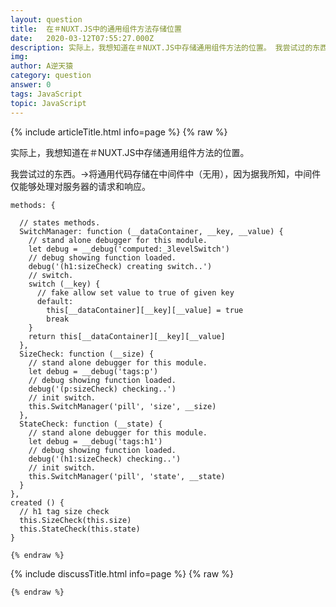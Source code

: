 ```yaml
---
layout: question
title:  在＃NUXT.JS中的通用组件方法存储位置
date:   2020-03-12T07:55:27.000Z
description: 实际上，我想知道在＃NUXT.JS中存储通用组件方法的位置。 我尝试过的东西。->将通用代码存储在中间件中（无用），因为据我所知，中间件仅能够处理对服...
img: 
author: A逆天猿
category: question
answer: 0
tags: JavaScript
topic: JavaScript
---
```

<div class="article-root">
  <div class="article">
    {% include articleTitle.html info=page %}
    {% raw %}
    <div class="article-content"><p><font style="vertical-align: inherit;"><font style="vertical-align: inherit;">实际上，我想知道在＃NUXT.JS中存储通用组件方法的位置。 </font></font></p>

<p><font style="vertical-align: inherit;"><font style="vertical-align: inherit;">我尝试过的东西。</font><font style="vertical-align: inherit;">-&gt;将通用代码存储在中间件中（无用），因为据我所知，中间件仅能够处理对服务器的请求和响应。</font></font></p>

<pre><code>methods: {<font></font>
<font></font>
  // states methods.<font></font>
  SwitchManager: function (__dataContainer, __key, __value) {<font></font>
    // stand alone debugger for this module.<font></font>
    let debug = __debug('computed:_3levelSwitch')<font></font>
    // debug showing function loaded.<font></font>
    debug('(h1:sizeCheck) creating switch..')<font></font>
    // switch.<font></font>
    switch (__key) {<font></font>
      // fake allow set value to true of given key<font></font>
      default:<font></font>
        this[__dataContainer][__key][__value] = true<font></font>
        break<font></font>
    }<font></font>
    return this[__dataContainer][__key][__value]<font></font>
  },<font></font>
  SizeCheck: function (__size) {<font></font>
    // stand alone debugger for this module.<font></font>
    let debug = __debug('tags:p')<font></font>
    // debug showing function loaded.<font></font>
    debug('(p:sizeCheck) checking..')<font></font>
    // init switch.<font></font>
    this.SwitchManager('pill', 'size', __size)<font></font>
  },<font></font>
  StateCheck: function (__state) {<font></font>
    // stand alone debugger for this module.<font></font>
    let debug = __debug('tags:h1')<font></font>
    // debug showing function loaded.<font></font>
    debug('(h1:sizeCheck) checking..')<font></font>
    // init switch.<font></font>
    this.SwitchManager('pill', 'state', __state)<font></font>
  }<font></font>
},<font></font>
created () {<font></font>
  // h1 tag size check<font></font>
  this.SizeCheck(this.size)<font></font>
  this.StateCheck(this.state)<font></font>
}<font></font>
</code></pre></div>
    {% endraw %}
  </div>

  <div class="discuss-wrapper">
    {% include discussTitle.html info=page %}
    {% raw %}
    
    {% endraw %}
  </div>
<div>
